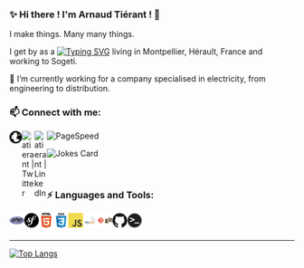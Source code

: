 ### ✨ Hi there ! I'm Arnaud Tiérant ! 👋

I make things. Many many things.

I get by as a
[![Typing SVG](https://readme-typing-svg.demolab.com/?lines=bioengineer+leader+developer+publisher+music_enthusiast)](https://git.io/typing-svg)
living in Montpellier, Hérault, France and working to Sogeti.

🔭 I’m currently working for a company specialised in electricity, from engineering to distribution.

### 📫 Connect with me:

[<img align="left" alt="atierant" width="22px" src="https://raw.githubusercontent.com/iconic/open-iconic/master/svg/globe.svg" />][website]
[<img align="left" alt="atierant | Twitter" width="22px" src="https://cdn.jsdelivr.net/npm/simple-icons@v3/icons/twitter.svg" />][twitter]
[<img align="left" alt="atierant | LinkedIn" width="22px" src="https://cdn.jsdelivr.net/npm/simple-icons@v3/icons/linkedin.svg" />][linkedin]

![PageSpeed](https://pagespeed-insights.herokuapp.com?url=https://arnaud.tierant.me)


![Jokes Card](https://readme-jokes.vercel.app/api?bgColor=%23073b4c&textColor=%2306d6a0&aColor=%2306d6a0&borderColor=%2306d6a0)

<br />

### ⚡ Languages and Tools:

[<img align="left" alt="PHP" width="26px" src="https://raw.githubusercontent.com/github/explore/80688e429a7d4ef2fca1e82350fe8e3517d3494d/topics/php/php.png" />][website]
[<img align="left" alt="Symfony" width="26px" src="https://raw.githubusercontent.com/github/explore/80688e429a7d4ef2fca1e82350fe8e3517d3494d/topics/symfony/symfony.png" />][website]
[<img align="left" alt="HTML5" width="26px" src="https://raw.githubusercontent.com/github/explore/80688e429a7d4ef2fca1e82350fe8e3517d3494d/topics/html/html.png" />][website]
[<img align="left" alt="CSS3" width="26px" src="https://raw.githubusercontent.com/github/explore/80688e429a7d4ef2fca1e82350fe8e3517d3494d/topics/css/css.png" />][website]
[<img align="left" alt="JavaScript" width="26px" src="https://raw.githubusercontent.com/github/explore/80688e429a7d4ef2fca1e82350fe8e3517d3494d/topics/javascript/javascript.png" />][website]
[<img align="left" alt="MySQL" width="26px" src="https://raw.githubusercontent.com/github/explore/80688e429a7d4ef2fca1e82350fe8e3517d3494d/topics/mysql/mysql.png" />][website]
[<img align="left" alt="Git" width="26px" src="https://raw.githubusercontent.com/github/explore/80688e429a7d4ef2fca1e82350fe8e3517d3494d/topics/git/git.png" />][website]
[<img align="left" alt="GitHub" width="26px" src="https://raw.githubusercontent.com/github/explore/78df643247d429f6cc873026c0622819ad797942/topics/github/github.png" />][website]
[<img align="left" alt="HTML5" width="26px" src="https://raw.githubusercontent.com/github/explore/80688e429a7d4ef2fca1e82350fe8e3517d3494d/topics/terminal/terminal.png" />][website]

<br />
<br />

---

[![Top Langs](https://github-readme-stats.vercel.app/api/top-langs/?username=atierant&layout=compact)](https://github-readme-stats.vercel.app/api/top-langs/?username=atierant)

[website]: https://arnaud.tierant.me
[twitter]: https://twitter.com/atierant
[linkedin]: https://linkedin.com/in/arnaudtierant
